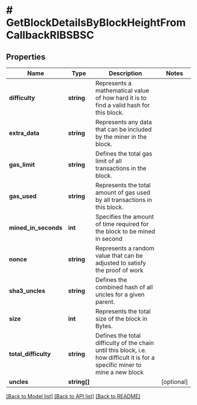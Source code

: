 # # GetBlockDetailsByBlockHeightFromCallbackRIBSBSC

## Properties

Name | Type | Description | Notes
------------ | ------------- | ------------- | -------------
**difficulty** | **string** | Represents a mathematical value of how hard it is to find a valid hash for this block. |
**extra_data** | **string** | Represents any data that can be included by the miner in the block. |
**gas_limit** | **string** | Defines the total gas limit of all transactions in the block. |
**gas_used** | **string** | Represents the total amount of gas used by all transactions in this block. |
**mined_in_seconds** | **int** | Specifies the amount of time required for the block to be mined in second |
**nonce** | **string** | Represents a random value that can be adjusted to satisfy the proof of work |
**sha3_uncles** | **string** | Defines the combined hash of all uncles for a given parent. |
**size** | **int** | Represents the total size of the block in Bytes. |
**total_difficulty** | **string** | Defines the total difficulty of the chain until this block, i.e. how difficult it is for a specific miner to mine a new block |
**uncles** | **string[]** |  | [optional]

[[Back to Model list]](../../README.md#models) [[Back to API list]](../../README.md#endpoints) [[Back to README]](../../README.md)

